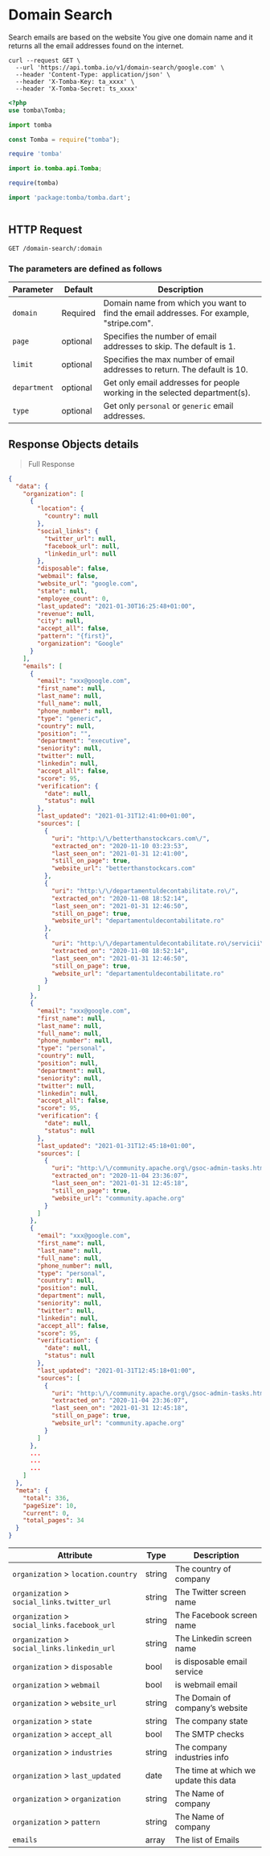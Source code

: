 # Domain Search

Search emails are based on the website
You give one domain name and it returns all the email addresses found on the internet.

```shell
curl --request GET \
  --url 'https://api.tomba.io/v1/domain-search/google.com' \
  --header 'Content-Type: application/json' \
  --header 'X-Tomba-Key: ta_xxxx' \
  --header 'X-Tomba-Secret: ts_xxxx'
```

```php
<?php
use tomba\Tomba;

```

```python
import tomba

```

```javascript
const Tomba = require("tomba");
```

```ruby
require 'tomba'

```

```java
import io.tomba.api.Tomba;

```

```r
require(tomba)

```

```dart
import 'package:tomba/tomba.dart';

```

```powershell

```

## HTTP Request

`GET /domain-search/:domain`

### The parameters are defined as follows

| Parameter    | Default  | Description                                                                             |
| ------------ | -------- | --------------------------------------------------------------------------------------- |
| `domain`     | Required | Domain name from which you want to find the email addresses. For example, "stripe.com". |
| `page`       | optional | Specifies the number of email addresses to skip. The default is 1.                      |
| `limit`      | optional | Specifies the max number of email addresses to return. The default is 10.               |
| `department` | optional | Get only email addresses for people working in the selected department(s).              |
| `type`       | optional | Get only `personal` or `generic` email addresses.                                       |

## Response Objects details

> Full Response

```json
{
  "data": {
    "organization": [
      {
        "location": {
          "country": null
        },
        "social_links": {
          "twitter_url": null,
          "facebook_url": null,
          "linkedin_url": null
        },
        "disposable": false,
        "webmail": false,
        "website_url": "google.com",
        "state": null,
        "employee_count": 0,
        "last_updated": "2021-01-30T16:25:48+01:00",
        "revenue": null,
        "city": null,
        "accept_all": false,
        "pattern": "{first}",
        "organization": "Google"
      }
    ],
    "emails": [
      {
        "email": "xxx@google.com",
        "first_name": null,
        "last_name": null,
        "full_name": null,
        "phone_number": null,
        "type": "generic",
        "country": null,
        "position": "",
        "department": "executive",
        "seniority": null,
        "twitter": null,
        "linkedin": null,
        "accept_all": false,
        "score": 95,
        "verification": {
          "date": null,
          "status": null
        },
        "last_updated": "2021-01-31T12:41:00+01:00",
        "sources": [
          {
            "uri": "http:\/\/betterthanstockcars.com\/",
            "extracted_on": "2020-11-10 03:23:53",
            "last_seen_on": "2021-01-31 12:41:00",
            "still_on_page": true,
            "website_url": "betterthanstockcars.com"
          },
          {
            "uri": "http:\/\/departamentuldecontabilitate.ro\/",
            "extracted_on": "2020-11-08 18:52:14",
            "last_seen_on": "2021-01-31 12:46:50",
            "still_on_page": true,
            "website_url": "departamentuldecontabilitate.ro"
          },
          {
            "uri": "http:\/\/departamentuldecontabilitate.ro\/servicii\/analiza-financiara\/",
            "extracted_on": "2020-11-08 18:52:14",
            "last_seen_on": "2021-01-31 12:46:50",
            "still_on_page": true,
            "website_url": "departamentuldecontabilitate.ro"
          }
        ]
      },
      {
        "email": "xxx@google.com",
        "first_name": null,
        "last_name": null,
        "full_name": null,
        "phone_number": null,
        "type": "personal",
        "country": null,
        "position": null,
        "department": null,
        "seniority": null,
        "twitter": null,
        "linkedin": null,
        "accept_all": false,
        "score": 95,
        "verification": {
          "date": null,
          "status": null
        },
        "last_updated": "2021-01-31T12:45:18+01:00",
        "sources": [
          {
            "uri": "http:\/\/community.apache.org\/gsoc-admin-tasks.html",
            "extracted_on": "2020-11-04 23:36:07",
            "last_seen_on": "2021-01-31 12:45:18",
            "still_on_page": true,
            "website_url": "community.apache.org"
          }
        ]
      },
      {
        "email": "xxx@google.com",
        "first_name": null,
        "last_name": null,
        "full_name": null,
        "phone_number": null,
        "type": "personal",
        "country": null,
        "position": null,
        "department": null,
        "seniority": null,
        "twitter": null,
        "linkedin": null,
        "accept_all": false,
        "score": 95,
        "verification": {
          "date": null,
          "status": null
        },
        "last_updated": "2021-01-31T12:45:18+01:00",
        "sources": [
          {
            "uri": "http:\/\/community.apache.org\/gsoc-admin-tasks.html",
            "extracted_on": "2020-11-04 23:36:07",
            "last_seen_on": "2021-01-31 12:45:18",
            "still_on_page": true,
            "website_url": "community.apache.org"
          }
        ]
      },
      ...
      ...
      ...
    ]
  },
  "meta": {
    "total": 336,
    "pageSize": 10,
    "current": 0,
    "total_pages": 34
  }
}
```

| Attribute                                    | Type   | Description                           |
| -------------------------------------------- | ------ | ------------------------------------- |
| `organization` > `location.country`          | string | The country of company                |
| `organization` > `social_links.twitter_url`  | string | The Twitter screen name               |
| `organization` > `social_links.facebook_url` | string | The Facebook screen name              |
| `organization` > `social_links.linkedin_url` | string | The Linkedin screen name              |
| `organization` > `disposable`                | bool   | is disposable email service           |
| `organization` > `webmail`                   | bool   | is webmail email                      |
| `organization` > `website_url`               | string | The Domain of company’s website       |
| `organization` > `state`                     | string | The company state                     |
| `organization` > `accept_all`                | bool   | The SMTP checks                       |
| `organization` > `industries`                | string | The company industries info           |
| `organization` > `last_updated`              | date   | The time at which we update this data |
| `organization` > `organization`              | string | The Name of company                   |
| `organization` > `pattern`                   | string | The Name of company                   |
| `emails`                                     | array  | The list of Emails                    |
